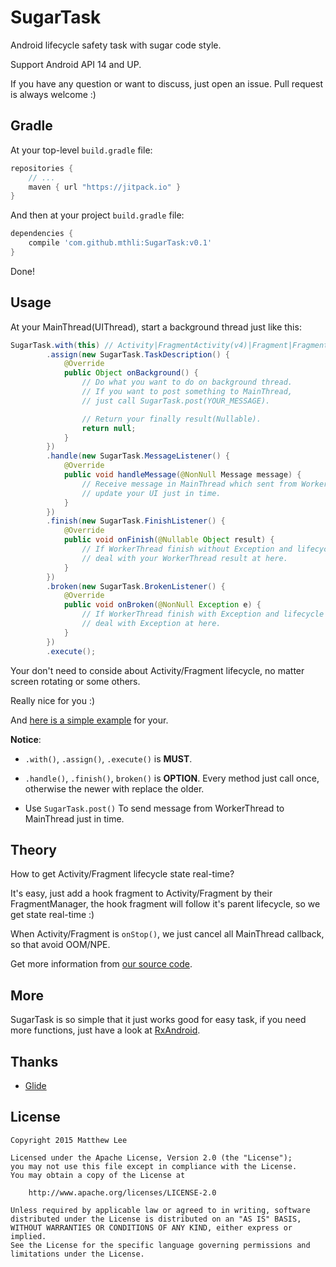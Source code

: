 SugarTask
===

Android lifecycle safety task with sugar code style.

Support Android API 14 and UP.

If you have any question or want to discuss, just open an issue. Pull request is always welcome :)

## Gradle

At your top-level `build.gradle` file:

```groovy
repositories {
    // ...
    maven { url "https://jitpack.io" }
}
```

And then at your project `build.gradle` file:

```groovy
dependencies {
    compile 'com.github.mthli:SugarTask:v0.1'
}
```

Done!

## Usage

At your MainThread(UIThread), start a background thread just like this:

```java
SugarTask.with(this) // Activity|FragmentActivity(v4)|Fragment|Fragment(v4)
        .assign(new SugarTask.TaskDescription() {
            @Override
            public Object onBackground() {
                // Do what you want to do on background thread.
                // If you want to post something to MainThread,
                // just call SugarTask.post(YOUR_MESSAGE).

                // Return your finally result(Nullable).
                return null;
            }
        })
        .handle(new SugarTask.MessageListener() {
            @Override
            public void handleMessage(@NonNull Message message) {
                // Receive message in MainThread which sent from WorkerThread,
                // update your UI just in time.
            }
        })
        .finish(new SugarTask.FinishListener() {
            @Override
            public void onFinish(@Nullable Object result) {
                // If WorkerThread finish without Exception and lifecycle safety,
                // deal with your WorkerThread result at here.
            }
        })
        .broken(new SugarTask.BrokenListener() {
            @Override
            public void onBroken(@NonNull Exception e) {
                // If WorkerThread finish with Exception and lifecycle safety,
                // deal with Exception at here.
            }
        })
        .execute();
```

Your don't need to conside about Activity/Fragment lifecycle, no matter screen rotating or some others.

Really nice for you :)

And [here is a simple example](https://github.com/mthli/SugarTask/blob/master/app/src/main/java/io/github/mthli/sugartaskdemo/MainFragment.java "SugarTaskDemo.MainFragment") for your.

__Notice__:

 - `.with()`, `.assign()`, `.execute()` is __MUST__.

 - `.handle()`, `.finish()`, `broken()` is __OPTION__. Every method just call once, otherwise the newer with replace the older.

 - Use `SugarTask.post()` To send message from WorkerThread to MainThread just in time.

## Theory

How to get Activity/Fragment lifecycle state real-time?

It's easy, just add a hook fragment to Activity/Fragment by their FragmentManager, the hook fragment will follow it's parent lifecycle, so we get state real-time :)

When Activity/Fragment is `onStop()`, we just cancel all MainThread callback, so that avoid OOM/NPE.

Get more information from [our source code](https://github.com/mthli/SugarTask/blob/master/lib/src/main/java/io/github/mthli/sugartask/SugarTask.java "SugarTask.java").

## More

SugarTask is so simple that it just works good for easy task, if you need more functions, just have a look at [RxAndroid](https://github.com/ReactiveX/RxAndroid "RxAndroid").

## Thanks

 - [Glide](https://github.com/bumptech/glide "Glide")

## License

    Copyright 2015 Matthew Lee

    Licensed under the Apache License, Version 2.0 (the "License");
    you may not use this file except in compliance with the License.
    You may obtain a copy of the License at

        http://www.apache.org/licenses/LICENSE-2.0

    Unless required by applicable law or agreed to in writing, software
    distributed under the License is distributed on an "AS IS" BASIS,
    WITHOUT WARRANTIES OR CONDITIONS OF ANY KIND, either express or implied.
    See the License for the specific language governing permissions and
    limitations under the License.
